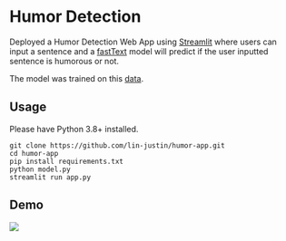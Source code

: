 # Humor Detection 

Deployed a Humor Detection Web App using [Streamlit](https://www.streamlit.io/) where users can input a sentence and a [fastText](https://fasttext.cc/) model will predict if the user inputted sentence is humorous or not.

The model was trained on this [data](https://www.kaggle.com/moradnejad/200k-short-texts-for-humor-detection).

## Usage

Please have Python 3.8+ installed.

```
git clone https://github.com/lin-justin/humor-app.git
cd humor-app
pip install requirements.txt
python model.py
streamlit run app.py
```

## Demo

![](demo.gif)
